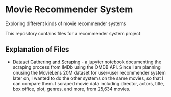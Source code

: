 # Movie Recommender System
Exploring different kinds of movie recommender systems

This repository contains files for a recommender system project

## Explanation of Files

* [Dataset Gathering and Scraping](https://github.com/ecbenezra/recommender-system/blob/master/dataset-compiling-scraping.ipynb) - a jupyter notebook documenting the scraping process from IMDb using the OMDB API. Since I am planning onusing the MovieLens 20M dataset for user-user recommender system later on, I wanted to do the other systems on the same movies, so that I can compare them. I scraped movie data including director, actors, title, box office, plot, genres, and more, from 25,634 movies.
